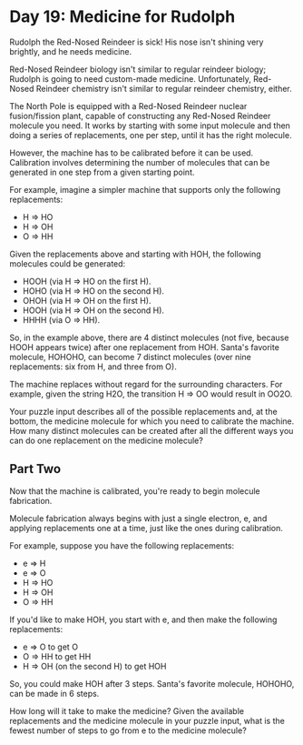 # Day 19: Medicine for Rudolph

Rudolph the Red-Nosed Reindeer is sick! His nose isn't shining very brightly,
and he needs medicine.

Red-Nosed Reindeer biology isn't similar to regular reindeer biology; Rudolph
is going to need custom-made medicine. Unfortunately, Red-Nosed Reindeer
chemistry isn't similar to regular reindeer chemistry, either.

The North Pole is equipped with a Red-Nosed Reindeer nuclear fusion/fission
plant, capable of constructing any Red-Nosed Reindeer molecule you need. It
works by starting with some input molecule and then doing a series of
replacements, one per step, until it has the right molecule.

However, the machine has to be calibrated before it can be used. Calibration
involves determining the number of molecules that can be generated in one step
from a given starting point.

For example, imagine a simpler machine that supports only the following
replacements:

* H => HO
* H => OH
* O => HH

Given the replacements above and starting with HOH, the following molecules
could be generated:

* HOOH (via H => HO on the first H).
* HOHO (via H => HO on the second H).
* OHOH (via H => OH on the first H).
* HOOH (via H => OH on the second H).
* HHHH (via O => HH).

So, in the example above, there are 4 distinct molecules (not five, because
HOOH appears twice) after one replacement from HOH. Santa's favorite molecule,
HOHOHO, can become 7 distinct molecules (over nine replacements: six from H,
and three from O).

The machine replaces without regard for the surrounding characters. For
example, given the string H2O, the transition H => OO would result in OO2O.

Your puzzle input describes all of the possible replacements and, at the
bottom, the medicine molecule for which you need to calibrate the machine. How
many distinct molecules can be created after all the different ways you can do
one replacement on the medicine molecule?

## Part Two

Now that the machine is calibrated, you're ready to begin molecule fabrication.

Molecule fabrication always begins with just a single electron, e, and applying
replacements one at a time, just like the ones during calibration.

For example, suppose you have the following replacements:

* e => H
* e => O
* H => HO
* H => OH
* O => HH

If you'd like to make HOH, you start with e, and then make the following
replacements:

* e => O to get O
* O => HH to get HH
* H => OH (on the second H) to get HOH

So, you could make HOH after 3 steps. Santa's favorite molecule, HOHOHO, can be
made in 6 steps.

How long will it take to make the medicine? Given the available replacements
and the medicine molecule in your puzzle input, what is the fewest number of
steps to go from e to the medicine molecule?
